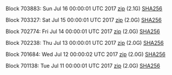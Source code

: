 Block 703883: Sun Jul 16 00:00:01 UTC 2017 [zip](https://transfer.sh/7VKEy/bootstrap.dat.20170716.zip) (2.1G) [SHA256](https://transfer.sh/15XH4y/sha256.txt)

Block 703327: Sat Jul 15 00:00:01 UTC 2017 [zip](https://transfer.sh/xYLVA/bootstrap.dat.20170715.zip) (2.0G) [SHA256](https://transfer.sh/JJVN/sha256.txt)

Block 702774: Fri Jul 14 00:00:01 UTC 2017 [zip](https://transfer.sh/10qkXO/bootstrap.dat.20170714.zip) (2.0G) [SHA256](https://transfer.sh/r0Lm9/sha256.txt)

Block 702238: Thu Jul 13 00:00:01 UTC 2017 [zip](https://transfer.sh/f2b9R/bootstrap.dat.20170713.zip) (2.0G) [SHA256](https://transfer.sh/8TVF0/sha256.txt)

Block 701684: Wed Jul 12 00:00:02 UTC 2017 [zip](https://transfer.sh/1FbZx/bootstrap.dat.20170712.zip) (2.0G) [SHA256](https://transfer.sh/f4vZI/sha256.txt)

Block 701138: Tue Jul 11 00:00:01 UTC 2017 [zip](https://transfer.sh/k1ywt/bootstrap.dat.20170711.zip) (2.0G) [SHA256](https://transfer.sh/OWtWM/sha256.txt)
